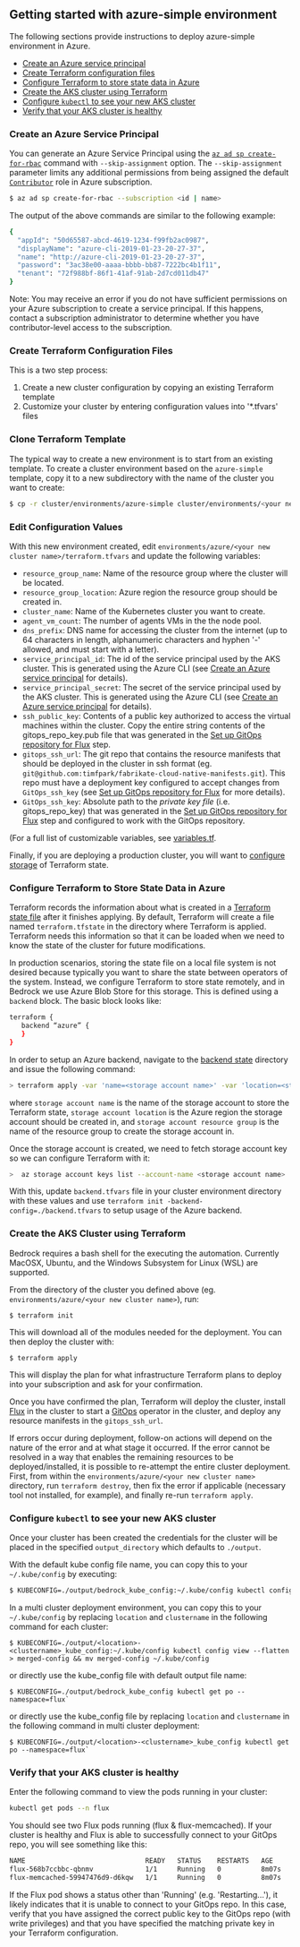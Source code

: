 ## Getting started with azure-simple environment

The following sections provide instructions to deploy azure-simple environment in Azure.

- [Create an Azure service principal](#create-an-azure-service-principal)
- [Create Terraform configuration files](#create-terraform-configuration-files)
- [Configure Terraform to store state data in Azure](#configure-terraform-to-store-state-data-in-azure)
- [Create the AKS cluster using Terraform](#create-the-aks-cluster-using-terraform)
- [Configure `kubectl` to see your new AKS cluster](configure-kubectl-to-see-your-new-aks-cluster)
- [Verify that your AKS cluster is healthy](verify-that-your-aks-cluster-is-healthy)

### Create an Azure Service Principal
You can generate an Azure Service Principal using the [`az ad sp create-for-rbac`](https://docs.microsoft.com/en-us/cli/azure/ad/sp?view=azure-cli-latest#az-ad-sp-create) command with `--skip-assignment` option. The `--skip-assignment` parameter limits any additional permissions from being assigned the default [`Contributor`](https://docs.microsoft.com/en-us/azure/role-based-access-control/rbac-and-directory-admin-roles#azure-rbac-roles) role in Azure subscription.

```bash
$ az ad sp create-for-rbac --subscription <id | name>
```
The output of the above commands are similar to the following example:
```bash
{
  "appId": "50d65587-abcd-4619-1234-f99fb2ac0987",
  "displayName": "azure-cli-2019-01-23-20-27-37",
  "name": "http://azure-cli-2019-01-23-20-27-37",
  "password": "3ac38e00-aaaa-bbbb-bb87-7222bc4b1f11",
  "tenant": "72f988bf-86f1-41af-91ab-2d7cd011db47"
}
```

Note: You may receive an error if you do not have sufficient permissions on your Azure subscription to create a service principal.  If this happens, contact a subscription administrator to determine whether you have contributor-level access to the subscription.

### Create Terraform Configuration Files

This is a two step process:

1. Create a new cluster configuration by copying an existing Terraform template
2. Customize your cluster by entering configuration values into '*.tfvars' files 

### Clone Terraform Template

The typical way to create a new environment is to start from an existing template. To create a cluster environment based on the `azure-simple` template, copy it to a new subdirectory with the name of the cluster you want to create:

```bash
$ cp -r cluster/environments/azure-simple cluster/environments/<your new cluster name>
```

### Edit Configuration Values

With this new environment created, edit `environments/azure/<your new cluster name>/terraform.tfvars` and update the following variables:

- `resource_group_name`: Name of the resource group where the cluster will be located.
- `resource_group_location`: Azure region the resource group should be created in.
- `cluster_name`: Name of the Kubernetes cluster you want to create.
- `agent_vm_count`: The number of agents VMs in the the node pool.
- `dns_prefix`: DNS name for accessing the cluster from the internet (up to 64 characters in length, alphanumeric characters and hyphen '-' allowed, and must start with a letter).
- `service_principal_id`: The id of the service principal used by the AKS cluster.  This is generated using the Azure CLI (see [Create an Azure service principal](#create-an-azure-service-principal) for details).
- `service_principal_secret`: The secret of the service principal used by the AKS cluster.  This is generated using the Azure CLI (see [Create an Azure service principal](#create-an-azure-service-principal) for details).
- `ssh_public_key`: Contents of a public key authorized to access the virtual machines within the cluster.  Copy the entire string contents of the gitops_repo_key.pub file that was generated in the [Set up GitOps repository for Flux](#set-up-gitops-repository-for-flux) step.
- `gitops_ssh_url`: The git repo that contains the resource manifests that should be deployed in the cluster in ssh format (eg. `git@github.com:timfpark/fabrikate-cloud-native-manifests.git`). This repo must have a deployment key configured to accept changes from `GitOps_ssh_key` (see [Set up GitOps repository for Flux](#set-up-gitops-repository-for-flux) for more details).
- `GitOps_ssh_key`: Absolute path to the *private key file* (i.e. gitops_repo_key) that was generated in the [Set up GitOps repository for Flux](#set-up-gitops-repository-for-flux) step and configured to work with the GitOps repository.

(For a full list of customizable variables, see [variables.tf](../azure/aks/variables.tf).

Finally, if you are deploying a production cluster, you will want to [configure storage](#storing-terraform-state) of Terraform state.

### Configure Terraform to Store State Data in Azure

Terraform records the information about what is created in a [Terraform state file](https://www.terraform.io/docs/state/) after it finishes applying.  By default, Terraform will create a file named `terraform.tfstate` in the directory where Terraform is applied.  Terraform needs this information so that it can be loaded when we need to know the state of the cluster for future modifications.

In production scenarios, storing the state file on a local file system is not desired because typically you want to share the state between operators of the system.  Instead, we configure Terraform to store state remotely, and in Bedrock we use Azure Blob Store for this storage.  This is defined using a `backend` block.  The basic block looks like:

```bash
terraform {
   backend “azure” {
   }
}
```

In order to setup an Azure backend, navigate to the [backend state](/Azure/backend-state) directory and issue the following command:

```bash
> terraform apply -var 'name=<storage account name>' -var 'location=<storage account location>' -var 'resource_group_name=<storage account resource group>'
```

where `storage account name` is the name of the storage account to store the Terraform state, `storage account location` is the Azure region the storage account should be created in, and `storage account resource group` is the name of the resource group to create the storage account in.  

Once the storage account is created, we need to fetch storage account key so we can configure Terraform with it:

```bash
>  az storage account keys list --account-name <storage account name>
```

With this, update `backend.tfvars` file in your cluster environment directory with these values and use `terraform init -backend-config=./backend.tfvars` to setup usage of the Azure backend.

### Create the AKS Cluster using Terraform

Bedrock requires a bash shell for the executing the automation. Currently MacOSX, Ubuntu, and the Windows Subsystem for Linux (WSL) are supported.

From the directory of the cluster you defined above (eg. `environments/azure/<your new cluster name>`), run:

```
$ terraform init
```

This will download all of the modules needed for the deployment.  You can then deploy the cluster with:

```
$ terraform apply
```

This will display the plan for what infrastructure Terraform plans to deploy into your subscription and ask for your confirmation.

Once you have confirmed the plan, Terraform will deploy the cluster, install [Flux](https://github.com/weaveworks/flux)
in the cluster to start a [GitOps](https://www.weave.works/blog/GitOps-operations-by-pull-request) operator in the cluster, and deploy any resource manifests in the `gitops_ssh_url`.

If errors occur during deployment, follow-on actions will depend on the nature of the error and at what stage it occurred.  If the error cannot be resolved in a way that enables the remaining resources to be deployed/installed, it is possible to re-attempt the entire cluster deployment.  First, from within the `environments/azure/<your new cluster name>` directory, run `terraform destroy`, then fix the error if applicable (necessary tool not installed, for example), and finally re-run `terraform apply`.

### Configure `kubectl` to see your new AKS cluster

Once your cluster has been created the credentials for the cluster will be placed in the specified `output_directory` which defaults to `./output`. 

With the default kube config file name, you can copy this to your `~/.kube/config` by executing:

```bash
$ KUBECONFIG=./output/bedrock_kube_config:~/.kube/config kubectl config view --flatten > merged-config && mv merged-config ~/.kube/config
```

In a multi cluster deployment environment, you can copy this to your `~/.kube/config` by replacing `location` and `clustername` in the following command for each cluster:
```
$ KUBECONFIG=./output/<location>-<clustername>_kube_config:~/.kube/config kubectl config view --flatten > merged-config && mv merged-config ~/.kube/config
```

or directly use the kube_config file with default output file name:

```
$ KUBECONFIG=./output/bedrock_kube_config kubectl get po --namespace=flux` 
```

or directly use the kube_config file by replacing `location` and `clustername` in the following command in multi cluster deployment:

```
$ KUBECONFIG=./output/<location>-<clustername>_kube_config kubectl get po --namespace=flux` 
```

### Verify that your AKS cluster is healthy

Enter the following command to view the pods running in your cluster:

```bash
kubectl get pods --n flux
```

You should see two Flux pods running (flux & flux-memcached). If your cluster is healthy and Flux is able to successfully connect to your GitOps repo, you will see something like this:

```bash
NAME                              READY   STATUS    RESTARTS   AGE
flux-568b7ccbbc-qbnmv             1/1     Running   0          8m07s
flux-memcached-59947476d9-d6kqw   1/1     Running   0          8m07s
```

If the Flux pod shows a status other than 'Running' (e.g. 'Restarting...'), it likely indicates that it is unable to connect to your
GitOps repo. In this case, verify that you have assigned the correct public key to the GitOps repo (with write privileges) and that 
you have specified the matching private key in your Terraform configuration.